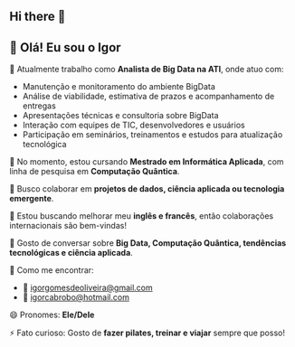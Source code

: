 ## Hi there 👋

## 👋 Olá! Eu sou o Igor

🔭 Atualmente trabalho como **Analista de Big Data na ATI**, onde atuo com:
- Manutenção e monitoramento do ambiente BigData
- Análise de viabilidade, estimativa de prazos e acompanhamento de entregas
- Apresentações técnicas e consultoria sobre BigData
- Interação com equipes de TIC, desenvolvedores e usuários
- Participação em seminários, treinamentos e estudos para atualização tecnológica

🌱 No momento, estou cursando **Mestrado em Informática Aplicada**, com linha de pesquisa em **Computação Quântica**.

👯 Busco colaborar em **projetos de dados, ciência aplicada ou tecnologia emergente**.

🤔 Estou buscando melhorar meu **inglês e francês**, então colaborações internacionais são bem-vindas!

💬 Gosto de conversar sobre **Big Data, Computação Quântica, tendências tecnológicas e ciência aplicada**.

📩 Como me encontrar:
- 📧 igorgomesdeoliveira@gmail.com  
- 📧 igorcabrobo@hotmail.com  

😄 Pronomes: **Ele/Dele**

⚡ Fato curioso: Gosto de **fazer pilates, treinar e viajar** sempre que posso!

 
<!--
**Igoro2016/Igoro2016** is a ✨ _special_ ✨ repository because its `README.md` (this file) appears on your GitHub profile.

Here are some ideas to get you started:

🔭 I’m currently working on ...
- 🌱 I’m currently learning ...
- 👯 I’m looking to collaborate on ...
- 🤔 I’m looking for help with ...
- 💬 Ask me about ...
- 📫 How to reach me: ...
- 😄 Pronouns: ...
- ⚡ Fun fact: ...
-->
